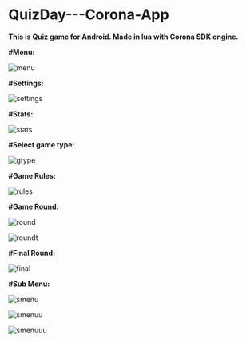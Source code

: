# QuizDay---Corona-App

**This is Quiz game for Android. Made in lua with Corona SDK engine.**

**#Menu:**

![menu](https://media.discordapp.net/attachments/424251947663753217/671688876263342091/Screenshot_2020-01-28-13-03-29.png?width=169&height=301)

**#Settings:**

![settings](https://media.discordapp.net/attachments/424251947663753217/671688876615794688/Capture_2020-01-28-13-03-40.png?width=181&height=300)

**#Stats:**

![stats](https://media.discordapp.net/attachments/424251947663753217/671688877013991455/Capture_2020-01-28-13-03-48.png?width=181&height=300)

**#Select game type:**

![gtype](https://media.discordapp.net/attachments/424251947663753217/671688877278363648/Capture_2020-01-28-13-04-02.png?width=181&height=300)

**#Game Rules:**

![rules](https://media.discordapp.net/attachments/424251947663753217/671688877903446026/Capture_2020-01-28-13-04-14.png?width=181&height=300)

**#Game Round:**

![round](https://media.discordapp.net/attachments/424251947663753217/671688878268088326/Capture_2020-01-28-13-04-32.png?width=181&height=300)

![roundt](https://media.discordapp.net/attachments/424251947663753217/671689009864638514/Capture_2020-01-28-13-05-38.png?width=181&height=300)

**#Final Round:**

![final](https://media.discordapp.net/attachments/424251947663753217/671689011034849280/Capture_2020-01-28-13-07-48.png?width=181&height=300)

**#Sub Menu:**

![smenu](https://media.discordapp.net/attachments/424251947663753217/671689010426413076/Capture_2020-01-28-13-06-05.png?width=181&height=300)

![smenuu](https://media.discordapp.net/attachments/424251947663753217/671689011412074534/Capture_2020-01-28-13-07-57.png?width=181&height=300)

![smenuuu](https://media.discordapp.net/attachments/424251947663753217/671689011898613760/Capture_2020-01-28-13-08-10.png?width=181&height=300)

